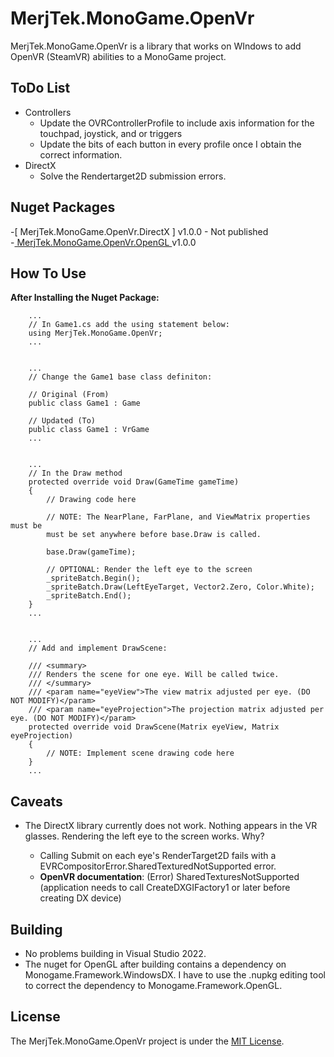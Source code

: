 # MerjTek.MonoGame.OpenVr

MerjTek.MonoGame.OpenVr is a library that works on WIndows to add OpenVR (SteamVR) abilities to a MonoGame project.


## ToDo List
* Controllers
    * Update the OVRControllerProfile to include axis information for the touchpad, joystick, and or triggers
    * Update the bits of each button in every profile once I obtain the correct information.
* DirectX
    * Solve the Rendertarget2D submission errors. 


## Nuget Packages
-[ MerjTek.MonoGame.OpenVr.DirectX ] v1.0.0 - Not published   
-[ MerjTek.MonoGame.OpenVr.OpenGL ](https://www.nuget.org/packages/MerjTek.MonoGame.OpenVr.OpenGL) v1.0.0  


## How To Use
__After Installing the Nuget Package:__

        ...
        // In Game1.cs add the using statement below:
	    using MerjTek.MonoGame.OpenVr;
        ...
	

        ...
        // Change the Game1 base class definiton:

        // Original (From)
        public class Game1 : Game

        // Updated (To)
        public class Game1 : VrGame
        ...


        ...
        // In the Draw method
        protected override void Draw(GameTime gameTime)
        {
            // Drawing code here
            
            // NOTE: The NearPlane, FarPlane, and ViewMatrix properties must be  
            must be set anywhere before base.Draw is called.

            base.Draw(gameTime);
            
            // OPTIONAL: Render the left eye to the screen
            _spriteBatch.Begin();
            _spriteBatch.Draw(LeftEyeTarget, Vector2.Zero, Color.White);
            _spriteBatch.End();
        }
        ...


        ...
        // Add and implement DrawScene:

        /// <summary>
        /// Renders the scene for one eye. Will be called twice.
        /// </summary>
        /// <param name="eyeView">The view matrix adjusted per eye. (DO NOT MODIFY)</param>
        /// <param name="eyeProjection">The projection matrix adjusted per eye. (DO NOT MODIFY)</param>
        protected override void DrawScene(Matrix eyeView, Matrix eyeProjection)
        {
            // NOTE: Implement scene drawing code here
        }
        ...


## Caveats

* The DirectX library currently does not work. Nothing appears in the VR glasses. Rendering the left eye to the screen works. Why?

    * Calling Submit on each eye's RenderTarget2D fails with a EVRCompositorError.SharedTexturedNotSupported error.
    * __OpenVR documentation__: (Error) SharedTexturesNotSupported (application needs to call CreateDXGIFactory1 or later before creating DX device)


## Building

* No problems building in Visual Studio 2022.
* The nuget for OpenGL after building contains a dependency on Monogame.Framework.WindowsDX. I have to use the .nupkg editing tool to correct the dependency to Monogame.Framework.OpenGL.


## License

The MerjTek.MonoGame.OpenVr project is under the [MIT License](https://github.com/MerjTek/MerjTek.MonoGame.PostProcessing/blob/main/LICENSE).
